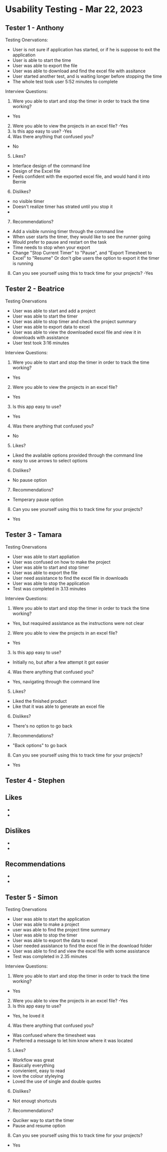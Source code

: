 # Usability Testing - Mar 22, 2023

## Tester 1 - Anthony 
Testing Onervations:
- User is not sure if application has started, or if he is suppose to exit the application 
- User is able to start the time
- User was able to export the file
- User was able to download and find the excel file with assitance
- User started another test, and is waiting longer before stopping the time
- The whole test took user 5:52 minutes to complete

Interview Questions:
1. Were you able to start and stop the timer in order to track the time working?
- Yes
2. Were you able to view the projects in an excel file?
-Yes
3. Is this app easy to use?
-Yes
4. Was there anything that confused you? 
- No

5. Likes?
- Interface design of the command line
- Design of the Excel file
- Feels confident with the exported excel file, and would hand it into Bernie

6. Dislikes?
- no visible timer 
- Doesn't realize timer has strated until you stop it
-

7. Recommendations?
- Add a visible running timer through the command line 
- When user starts the timer, they would like to see the runner going 
- Would prefer to pause and restart on the task
- Time needs to stop when your export
- Change "Stop Current Timer" to "Pause", and "Export Timesheet to Excel" to "Resume" Or don't gibe users the option to export it the timer is running 

8. Can you see yourself using this to track time for your projects?
-Yes 

## Tester 2 - Beatrice
Testing Onervations
- User was able to start and add a project
- User was able to start the timer 
- User was able to stop timer and check the project summary 
- User was able to export data to excel 
- User was able to view the downloaded excel file and view it in downloads with assistance 
- User test took 3:16 minutes

Interview Questions:
1. Were you able to start and stop the timer in order to track the time working?
- Yes
2. Were you able to view the projects in an excel file?
- Yes
3. Is this app easy to use?
- Yes
4. Was there anything that confused you? 
- No

5. Likes?
- Liked the available options provided through the command line
- easy to use arrows to select options

6. Dislikes?
- No pause option

7. Recommendations?
- Temperary pause option

8. Can you see yourself using this to track time for your projects?
- Yes 

## Tester 3 - Tamara

Testing Onervations
- User was able to start appliation 
- User was confused on how to make the project 
- User was able to start and stop timer 
- User was able to export the file
- User need assistance to find the excel file in downloads
- User was able to stop the application 
- Test was completed in 3.13 minutes

Interview Questions:
1. Were you able to start and stop the timer in order to track the time working?
- Yes, but reaquired assistance as the instructions were not clear
2. Were you able to view the projects in an excel file?
- Yes
3. Is this app easy to use?
- Initially no, but after a few attempt it got easier
4. Was there anything that confused you? 
- Yes, navigating through the command line

5. Likes?
- Liked the finished product
- Like that it was able to generate an excel file

6. Dislikes?
- There's no option to go back 

7. Recommendations?
- "Back options" to go back 

8. Can you see yourself using this to track time for your projects?
- Yes

## Tester 4 - Stephen 
Likes 
-
-
-

Dislikes
-
-
-

Recommendations
-
-
-

## Tester 5 - Simon 
Testing Onervations
- User was able to start the application
- User was able to make a project
- user was able to find the project time summary 
- User was able to stop the timer
- User was able to export the data to excel 
- User needed assistance to find the excel file in the download folder 
- User was able to find and view the excel file with some assistance
- Test was completed in 2.35 minutes 

Interview Questions:
1. Were you able to start and stop the timer in order to track the time working?
- Yes
2. Were you able to view the projects in an excel file?
-Yes
3. Is this app easy to use?
- Yes, he loved it

4. Was there anything that confused you? 
- Was confused where the timesheet was
- Preferred a message to let him know where it was located 

5. Likes?
- Workflow was great 
- Basically everything
- convienient, easy to read
- love the colour styleying
- Loved the use of single and double quotes 

6. Dislikes?
- Not enougt shortcuts

7. Recommendations?
- Quciker way to start the timer
- Pause and resume option 

8. Can you see yourself using this to track time for your projects?
- Yes 

